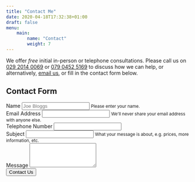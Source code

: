 ```yaml
---
title: "Contact Me"
date: 2020-04-18T17:32:38+01:00
draft: false
menu:
    main:
        name: "Contact"
        weight: 7
---
```


We offer _free_ initial in-person or telephone consultations. Please call us on <a href="tel:+442920140069">029 2014 0069</a> or <a href="tel:+447904525169">079 0452 5169</a> to discuss how we can help, or alternatively, <a href="mailto:donna@vitalityfitness.info">email us</a>, or fill in the contact form below.

## Contact Form

<form action="https://formspree.io/donna@vitalityfitness.info" method="post">
  <!-- <input type="hidden" name="_next" value="http://www.cardiffsportsmassage.co.uk/contact-received"> -->
  <div class="form-group">
    <label for="name">Name</label>
    <input type="text" class="form-control" name="name" maxlength="200" required aria-describedby="nameHelp" placeholder="Joe Bloggs">
    <small id="nameHelp" class="form-text text-muted">Please enter your name.</small>
  </div>
  <div class="form-group">
    <label for="email">Email Address</label>
    <input type="email" class="form-control" name="email" maxlength="200" required aria-describedby="emailHelp">
    <small id="emailHelp" class="form-text text-muted">We'll never share your email address with anyone else.</small>
  </div>
  <div class="form-group">
    <label for="telephone">Telephone Number</label>
    <input type="text" class="form-control" name="telephone" maxlength="200" required>
  </div>
  <div class="form-group">
    <label for="_subject">Subject</label>
    <input type="text" class="form-control" name="_subject" maxlength="200" aria-describedby="subjectHelp">
    <small id="subjectHelp" class="form-text text-muted">What your message is about, e.g. prices, more information, etc.</small>
  </div>
  <div class="form-group">
    <label for="message">Message</label>
    <textarea rows="4" class="form-control" name="message" maxlength="200" required></textarea>
  </div>
  <div class="form-group">
    <input class="btn btn-primary" type="submit" value="Contact Us">
  </div>
</form>